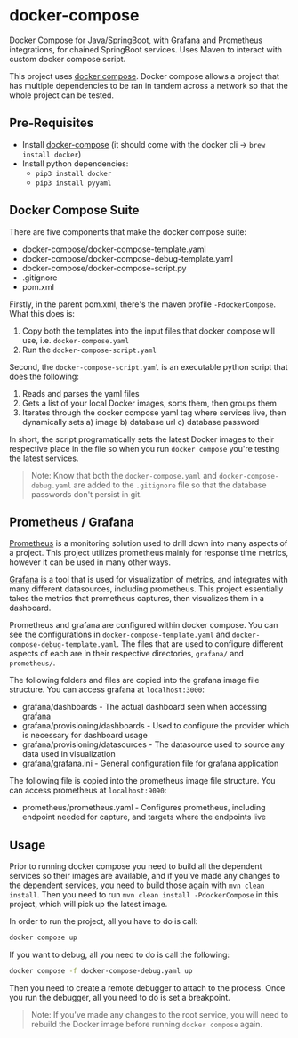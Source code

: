 # docker-compose
Docker Compose for Java/SpringBoot, with Grafana and Prometheus integrations, for chained SpringBoot services. Uses Maven to interact with custom docker compose script.

This project uses [docker compose](https://docs.docker.com/compose/). Docker compose allows a project that has multiple dependencies to be ran in tandem across a network so that the whole project can be tested.

## Pre-Requisites

* Install [docker-compose](https://docs.docker.com/compose/) (it should come with the docker cli -> `brew install docker`)
* Install python dependencies:
  * `pip3 install docker`
  * `pip3 install pyyaml`

## Docker Compose Suite

There are five components that make the docker compose suite:

* docker-compose/docker-compose-template.yaml
* docker-compose/docker-compose-debug-template.yaml
* docker-compose/docker-compose-script.py
* .gitignore
* pom.xml

Firstly, in the parent pom.xml, there's the maven profile `-PdockerCompose`. What this does is:

1. Copy both the templates into the input files that docker compose will use, i.e. `docker-compose.yaml`
2. Run the `docker-compose-script.yaml`

Second, the `docker-compose-script.yaml` is an executable python script that does the following:

1. Reads and parses the yaml files
2. Gets a list of your local Docker images, sorts them, then groups them
3. Iterates through the docker compose yaml tag where services live, then dynamically sets a) image b) database url c) database password

In short, the script programatically sets the latest Docker images to their respective place in the file so when you run `docker compose` you're testing the latest services.

> Note: Know that both the `docker-compose.yaml` and `docker-compose-debug.yaml` are added to the `.gitignore` file so that the database passwords don't persist in git.

## Prometheus / Grafana

[Prometheus](https://prometheus.io/) is a monitoring solution used to drill down into many aspects of a project. This project utilizes prometheus mainly for response time metrics, however it can be used in many other ways.

[Grafana](https://grafana.com/) is a tool that is used for visualization of metrics, and integrates with many different datasources, including prometheus. This project essentially takes the metrics that prometheus captures, then visualizes them in a dashboard.

Prometheus and grafana are configured within docker compose. You can see the configurations in `docker-compose-template.yaml` and `docker-compose-debug-template.yaml`. The files that are used to configure different aspects of each are in their respective directories, `grafana/` and `prometheus/`.

The following folders and files are copied into the grafana image file structure. You can access grafana at `localhost:3000`:

* grafana/dashboards - The actual dashboard seen when accessing grafana
* grafana/provisioning/dashboards - Used to configure the provider which is necessary for dashboard usage
* grafana/provisioning/datasources - The datasource used to source any data used in visualization
* grafana/grafana.ini - General configuration file for grafana application

The following file is copied into the prometheus image file structure. You can access prometheus at `localhost:9090`:

* prometheus/prometheus.yaml - Configures prometheus, including endpoint needed for capture, and targets where the endpoints live

## Usage

Prior to running docker compose you need to build all the dependent services so their images are available, and if you've made any changes to the dependent services, you need to build those again with `mvn clean install`. Then you need to run `mvn clean install -PdockerCompose` in this project, which will pick up the latest image.

In order to run the project, all you have to do is call:

```bash
docker compose up
```

If you want to debug, all you need to do is call the following:

```bash
docker compose -f docker-compose-debug.yaml up
```

Then you need to create a remote debugger to attach to the process. Once you run the debugger, all you need to do is set a breakpoint.

> Note: If you've made any changes to the root service, you will need to rebuild the Docker image before running `docker compose` again.
